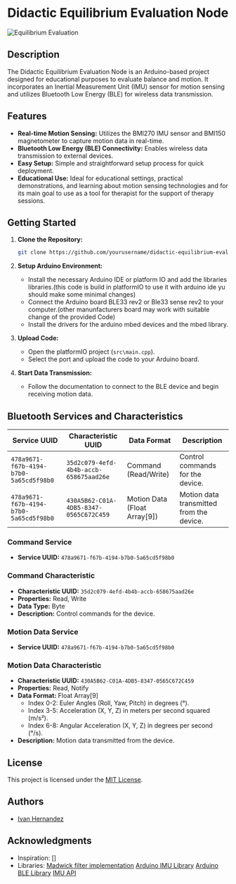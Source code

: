 
# Didactic Equilibrium Evaluation Node

![Equilibrium Evaluation](equilibrium_evaluation.jpg)

## Description

The Didactic Equilibrium Evaluation Node is an Arduino-based project designed for educational purposes to evaluate balance and motion. It incorporates an Inertial Measurement Unit (IMU) sensor for motion sensing and utilizes Bluetooth Low Energy (BLE) for wireless data transmission.

## Features

- **Real-time Motion Sensing:** Utilizes the BMI270 IMU sensor and BMI150 magnetometer to capture motion data in real-time.
- **Bluetooth Low Energy (BLE) Connectivity:** Enables wireless data transmission to external devices.
- **Easy Setup:** Simple and straightforward setup process for quick deployment.
- **Educational Use:** Ideal for educational settings, practical demonstrations, and learning about motion sensing technologies and for its main goal to use as a tool for therapist for the support of therapy sessions.

## Getting Started

1. **Clone the Repository:**
   ```sh
   git clone https://github.com/yourusername/didactic-equilibrium-evaluation-node.git
   ```

2. **Setup Arduino Environment:**
   - Install the necessary Arduino IDE or platform IO and add the libraries libraries.(this code is build in platformIO to use it with arduino ide yu should make some minimal changes)
   - Connect the Arduino board BLE33 rev2 or Ble33 sense rev2 to your computer.(other manunfacturers board may work with suitable change of the provided Code)
   - Install the drivers for the arduino mbed devices and the mbed library.
     
3. **Upload Code:**
   - Open the platformIO project (`src\main.cpp`).
   - Select the port and upload the code to your Arduino board.
     
4. **Start Data Transmission:**
   - Follow the documentation to connect to the BLE device and begin receiving motion data.
     
## Bluetooth Services and Characteristics

| Service UUID                       | Characteristic UUID                 | Data Format                     | Description                                     |
|------------------------------------|-------------------------------------|---------------------------------|-------------------------------------------------|
| `478a9671-f67b-4194-b7b0-5a65cd5f98b0` | `35d2c079-4efd-4b4b-accb-658675aad26e` | Command (Read/Write)           | Control commands for the device.                |
| `478a9671-f67b-4194-b7b0-5a65cd5f98b0` | `430A5B62-C01A-4DB5-8347-0565C672C459` | Motion Data (Float Array[9])   | Motion data transmitted from the device.        |

### Command Service

- **Service UUID:** `478a9671-f67b-4194-b7b0-5a65cd5f98b0`

### Command Characteristic

- **Characteristic UUID:** `35d2c079-4efd-4b4b-accb-658675aad26e`
- **Properties:** Read, Write
- **Data Type:** Byte
- **Description:** Control commands for the device.

### Motion Data Service

- **Service UUID:** `478a9671-f67b-4194-b7b0-5a65cd5f98b0`

### Motion Data Characteristic

- **Characteristic UUID:** `430A5B62-C01A-4DB5-8347-0565C672C459`
- **Properties:** Read, Notify
- **Data Format:** Float Array[9]
  - Index 0-2: Euler Angles (Roll, Yaw, Pitch) in degrees (°).
  - Index 3-5: Acceleration (X, Y, Z) in meters per second squared (m/s²).
  - Index 6-8: Angular Acceleration (X, Y, Z) in degrees per second (°/s).
- **Description:** Motion data transmitted from the device.


## License

This project is licensed under the [MIT License](LICENSE).

## Authors

- [Ivan Hernandez](https://github.com/elestrategaactual)

## Acknowledgments

- Inspiration: []
- Libraries:
  [Madwick filter implementation](https://github.com/xioTechnologies/Fusion)
  [Arduino IMU Library](https://github.com/arduino-libraries/Arduino_BMI270_BMM150)
  [Arduino BLE Library](https://github.com/arduino-libraries/ArduinoBLE)
  [IMU API](https://github.com/boschsensortec/BMI270_SensorAPI)

